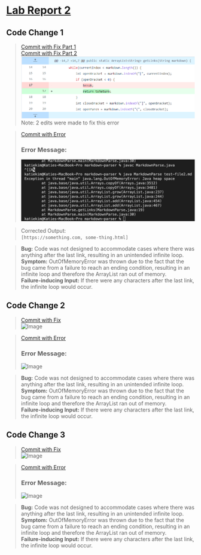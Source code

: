 # [Lab Report 2](lab-report-2-week-4.html)

## __Code Change 1__
>[Commit with Fix Part 1](https://github.com/katieki/markdown-parser/commit/60e824a454c660a0e3602ecc67dc65e53082ff69)   
>[Commit with Fix Part 2](https://github.com/katieki/markdown-parser/commit/4bd8bf81655694b30db092140d56f78b7316ee4b)
>![Image](./Lab2Images/Error1CodeChangev2.png)
>Note: 2 edits were made to fix this error

>[Commit with Error](https://github.com/katieki/markdown-parser/commit/5f7bf972d79864ea642c971cab6749c39eb4c445)
>### Error Message:
>![Image](./Lab2Images/BreakingError1.png)

>Corrected Output:   
>```[https://something.com, some-thing.html]```

>__Bug:__ Code was not designed to accommodate cases where there was anything after the last link, resulting in an unintended infinite loop.  
>__Symptom:__ OutOfMemoryError was thrown due to the fact that the bug came from a failure to reach an ending condition, resulting in an infinite loop and therefore the ArrayList ran out of memory.   
>__Failure-inducing Input:__ If there were any characters after the last link, the infinite loop would occur. 

## __Code Change 2__
>[Commit with Fix]()   
>![Image]()

>[Commit with Error]()
>### Error Message:
>![Image]()

>__Bug:__ Code was not designed to accommodate cases where there was anything after the last link, resulting in an unintended infinite loop.  
>__Symptom:__ OutOfMemoryError was thrown due to the fact that the bug came from a failure to reach an ending condition, resulting in an infinite loop and therefore the ArrayList ran out of memory.   
>__Failure-inducing Input:__ If there were any characters after the last link, the infinite loop would occur. 

## __Code Change 3__
>[Commit with Fix]()   
>![Image]()

>[Commit with Error]()
>### Error Message:
>![Image]()

>__Bug:__ Code was not designed to accommodate cases where there was anything after the last link, resulting in an unintended infinite loop.  
>__Symptom:__ OutOfMemoryError was thrown due to the fact that the bug came from a failure to reach an ending condition, resulting in an infinite loop and therefore the ArrayList ran out of memory.   
>__Failure-inducing Input:__ If there were any characters after the last link, the infinite loop would occur. 